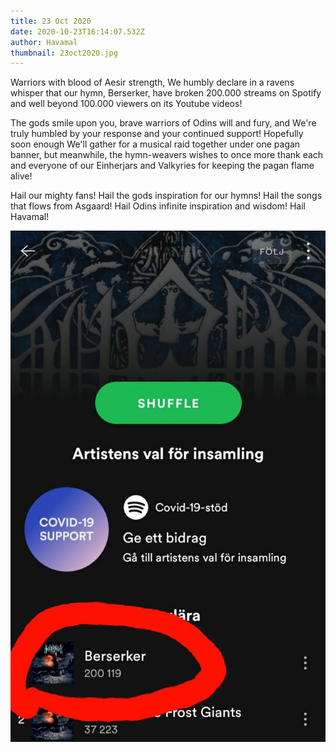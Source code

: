 ```yaml
---
title: 23 Oct 2020
date: 2020-10-23T16:14:07.532Z
author: Havamal
thumbnail: 23oct2020.jpg
---
```


Warriors with blood of Aesir strength, We humbly declare in a ravens whisper that our hymn, Berserker, have broken 200.000 streams on Spotify and well beyond 100.000 viewers on its Youtube videos!

The gods smile upon you, brave warriors of Odins will and fury, and We're truly humbled by your response and your continued support! Hopefully soon enough We'll gather for a musical raid together under one pagan banner, but meanwhile, the hymn-weavers wishes to once more thank each and everyone of our Einherjars and Valkyries for keeping the pagan flame alive!

Hail our mighty fans! Hail the gods inspiration for our hymns! Hail the songs that flows from Asgaard! Hail Odins infinite inspiration and wisdom! Hail Havamal!

![23oct2020.jpg](./23oct2020.jpg)
